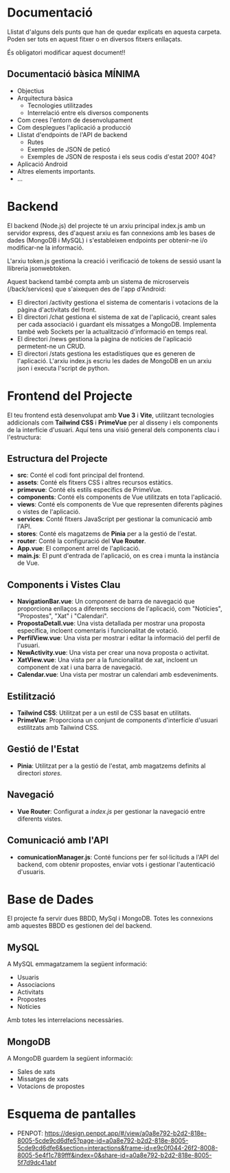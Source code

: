 # Documentació
Llistat d'alguns dels punts que han de quedar explicats en aquesta carpeta. Poden ser tots en aquest fitxer o en diversos fitxers enllaçats.

És obligatori modificar aquest document!!

## Documentació bàsica MÍNIMA
 * Objectius
 * Arquitectura bàsica
   * Tecnologies utilitzades
   * Interrelació entre els diversos components
 * Com crees l'entorn de desenvolupament
 * Com desplegues l'aplicació a producció
 * Llistat d'endpoints de l'API de backend
    * Rutes
   * Exemples de JSON de peticó
   * Exemples de JSON de resposta i els seus codis d'estat 200? 404?
 * Aplicació Android
 * Altres elements importants.
 * ...

# Backend
  El backend (Node.js) del projecte té un arxiu principal index.js amb un servidor express, des d'aquest arxiu es fan connexions amb les bases de dades (MongoDB i MySQL) i s'estableixen endpoints per obtenir-ne i/o modificar-ne la informació.

  L'arxiu token.js gestiona la creació i verificació de tokens de sessió usant la llibreria jsonwebtoken.

  Aquest backend també compta amb un sistema de microserveis (/back/services) que s'aixequen des de l'app d'Android:
  
  * El directori /activity gestiona el sistema de comentaris i votacions de la pàgina d'activitats del front.
  * El directori /chat gestiona el sistema de xat de l'aplicació, creant sales per cada associació i guardant els missatges a MongoDB. Implementa també web Sockets per la actualització d'informació en temps real.
  * El directori /news gestiona la pàgina de notícies de l'aplicació permetent-ne un CRUD.
  * El directori /stats gestiona les estadístiques que es generen de l'aplicació. L'arxiu index.js escriu les dades de MongoDB en un arxiu json i executa l'script de python.

# Frontend del Projecte

El teu frontend està desenvolupat amb **Vue 3** i **Vite**, utilitzant tecnologies addicionals com **Tailwind CSS** i **PrimeVue** per al disseny i els components de la interfície d'usuari. Aquí tens una visió general dels components clau i l'estructura:

## Estructura del Projecte
- **src**: Conté el codi font principal del frontend.  
- **assets**: Conté els fitxers CSS i altres recursos estàtics.  
- **primevue**: Conté els estils específics de PrimeVue.  
- **components**: Conté els components de Vue utilitzats en tota l'aplicació.  
- **views**: Conté els components de Vue que representen diferents pàgines o vistes de l'aplicació.  
- **services**: Conté fitxers JavaScript per gestionar la comunicació amb l'API.  
- **stores**: Conté els magatzems de **Pinia** per a la gestió de l'estat.  
- **router**: Conté la configuració del **Vue Router**.  
- **App.vue**: El component arrel de l'aplicació.  
- **main.js**: El punt d'entrada de l'aplicació, on es crea i munta la instància de Vue.  

## Components i Vistes Clau
- **NavigationBar.vue**: Un component de barra de navegació que proporciona enllaços a diferents seccions de l'aplicació, com "Notícies", "Propostes", "Xat" i "Calendari".   
- **PropostaDetall.vue**: Una vista detallada per mostrar una proposta específica, incloent comentaris i funcionalitat de votació.  
- **PerfilView.vue**: Una vista per mostrar i editar la informació del perfil de l'usuari.  
- **NewActivity.vue**: Una vista per crear una nova proposta o activitat.  
- **XatView.vue**: Una vista per a la funcionalitat de xat, incloent un component de xat i una barra de navegació.  
- **Calendar.vue**: Una vista per mostrar un calendari amb esdeveniments.  

## Estilització
- **Tailwind CSS**: Utilitzat per a un estil de CSS basat en utilitats.  
- **PrimeVue**: Proporciona un conjunt de components d'interfície d'usuari estilitzats amb Tailwind CSS.  

## Gestió de l'Estat
- **Pinia**: Utilitzat per a la gestió de l'estat, amb magatzems definits al directori *stores*.  

## Navegació
- **Vue Router**: Configurat a *index.js* per gestionar la navegació entre diferents vistes.  

## Comunicació amb l'API
- **comunicationManager.js**: Conté funcions per fer sol·licituds a l'API del backend, com obtenir propostes, enviar vots i gestionar l'autenticació d'usuaris.

# Base de Dades
El projecte fa servir dues BBDD, MySql i MongoDB. Totes les connexions amb aquestes BBDD es gestionen del del backend.

## MySQL
A MySQL emmagatzamem la següent informació:
- Usuaris
- Associacions
- Activitats
- Propostes
- Notícies

Amb totes les interrelacions necessàries.

## MongoDB
A MongoDB guardem la següent informació:
- Sales de xats
- Missatges de xats
- Votacions de propostes

# Esquema de pantalles
- PENPOT: https://design.penpot.app/#/view/a0a8e792-b2d2-818e-8005-5cde9cd6dfe5?page-id=a0a8e792-b2d2-818e-8005-5cde9cd6dfe6&section=interactions&frame-id=e9c0f044-26f2-8008-8005-5e4f1c789fff&index=0&share-id=a0a8e792-b2d2-818e-8005-5f7d9dc41abf